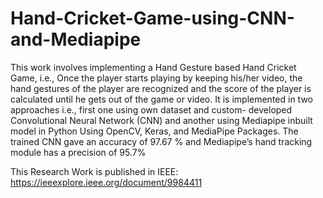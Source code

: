 # Hand-Cricket-Game-using-CNN-and-Mediapipe

This work involves implementing a
Hand Gesture based Hand Cricket Game, i.e., Once the player
starts playing by keeping his/her video, the hand gestures of the
player are recognized and the score of the player is calculated
until he gets out of the game or video. It is implemented in two
approaches i.e., first one using own dataset and custom-
developed Convolutional Neural Network (CNN) and another
using Mediapipe inbuilt model in Python Using OpenCV, Keras,
and MediaPipe Packages. The trained CNN gave an accuracy of
97.67 % and Mediapipe’s hand tracking module has a precision
of 95.7%

This Research Work is published in IEEE: https://ieeexplore.ieee.org/document/9984411
